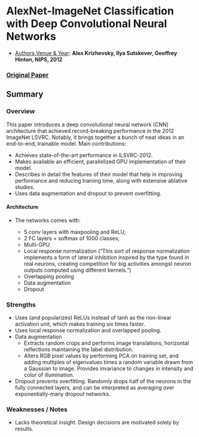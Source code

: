 # AlexNet-ImageNet Classification with Deep Convolutional Neural Networks
- <ins>Authors,Venue & Year</ins>: **Alex Krizhevsky, Ilya Sutskever, Geoffrey Hinton, NIPS, 2012**
### [Original Paper](https://papers.nips.cc/paper/2012/file/c399862d3b9d6b76c8436e924a68c45b-Paper.pdf)
## Summary

### Overview
This paper introduces a deep convolutional neural network (CNN) architecture that achieved record-breaking performance in the 2012 ImageNet LSVRC. Notably, it brings together a bunch of neat ideas in an end-to-end, trainable model. Main contributions:
- Achieves state-of-the-art performance in ILSVRC-2012.
- Makes available an efficient, parallelized GPU implementation of their model.
- Describes in detail the features of their model that help in improving performance and reducing training time, along with extensive ablative studies.
- Uses data augmentation and dropout to prevent overfitting.
 #### Architecture
- The networks comes with:

  * 5 conv layers with maxpooling and ReLU;
  * 2 FC layers + softmax of 1000 classes;
  * Multi-GPU
  * Local response normalization (“This sort of response normalization implements a form of lateral inhibition inspired by the type found in real neurons, creating competition for big activities amongst neuron outputs computed using different kernels.”)
  * Overlapping pooling
  * Data augmentation
  * Dropout

### Strengths

- Uses (and popularizes) ReLUs instead of tanh as the non-linear activation unit, which makes training six times faster.
- Uses local response normalization and overlapped pooling.
- Data augmentation
  * Extracts random crops and performs image translations, horizontal reflections maintaining the label distribution.
  * Alters RGB pixel values by performing PCA on training set, and adding multiples of eigenvalues times a random variable drawn from a Gaussian to image. Provides invariance to changes in intensity and color of illumination.
- Dropout prevents overfitting. Randomly drops half of the neurons in the fully connected layers, and can be interpreted as averaging over exponentially-many dropout networks.

### Weaknesses / Notes

- Lacks theoretical insight. Design decisions are motivated solely by results.
